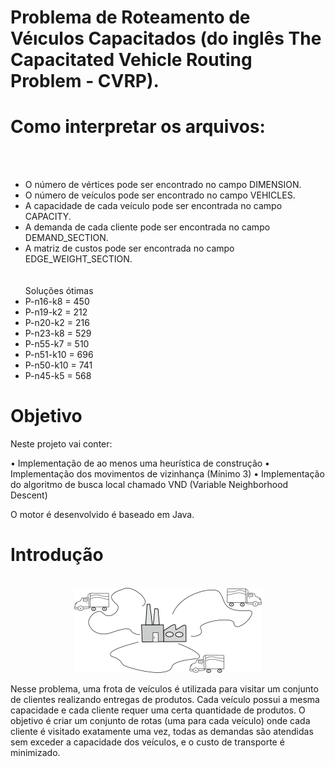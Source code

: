 # Problema de Roteamento de Véıculos Capacitados (do inglês The Capacitated Vehicle Routing Problem - CVRP).

# Como interpretar os arquivos:

<br><br>
   *   O número de vértices pode ser encontrado no campo DIMENSION.<br>
   *   O número de veículos pode ser encontrado no campo VEHICLES.<br>
   *   A capacidade de cada veículo pode ser encontrada no campo CAPACITY.<br>
   *   A demanda de cada cliente pode ser encontrada no campo DEMAND_SECTION.<br>
   *  A matriz de custos pode ser encontrada no campo EDGE_WEIGHT_SECTION.<br>
<br><br>
Soluções ótimas<br>
   *   P-n16-k8 = 450<br>
   *   P-n19-k2 = 212<br>
   *   P-n20-k2 = 216<br>
   *   P-n23-k8 = 529<br>
   *   P-n55-k7 = 510<br>
   *   P-n51-k10 = 696<br>
   *   P-n50-k10 = 741<br>
   *   P-n45-k5 = 568<br>


# Objetivo

Neste projeto vai conter:

• Implementação de ao menos uma heurística de construção
• Implementação dos movimentos de vizinhança (Mínimo 3)
• Implementação do algoritmo de busca local chamado VND (Variable Neighborhood Descent)

O motor é desenvolvido é baseado em Java.



# Introdução

<p align="center">
	<br>
	<img src="prints/vrp.png"/ >
      <br>
</p>

Nesse problema, uma frota de veículos é utilizada para visitar um conjunto de clientes realizando entregas de produtos. Cada veículo possui a mesma capacidade e cada cliente requer uma certa quantidade de produtos. O objetivo é criar um conjunto de rotas (uma para cada veículo) onde cada cliente é visitado exatamente uma vez, todas as demandas são atendidas sem exceder a capacidade dos veículos, e o custo de transporte é minimizado.

